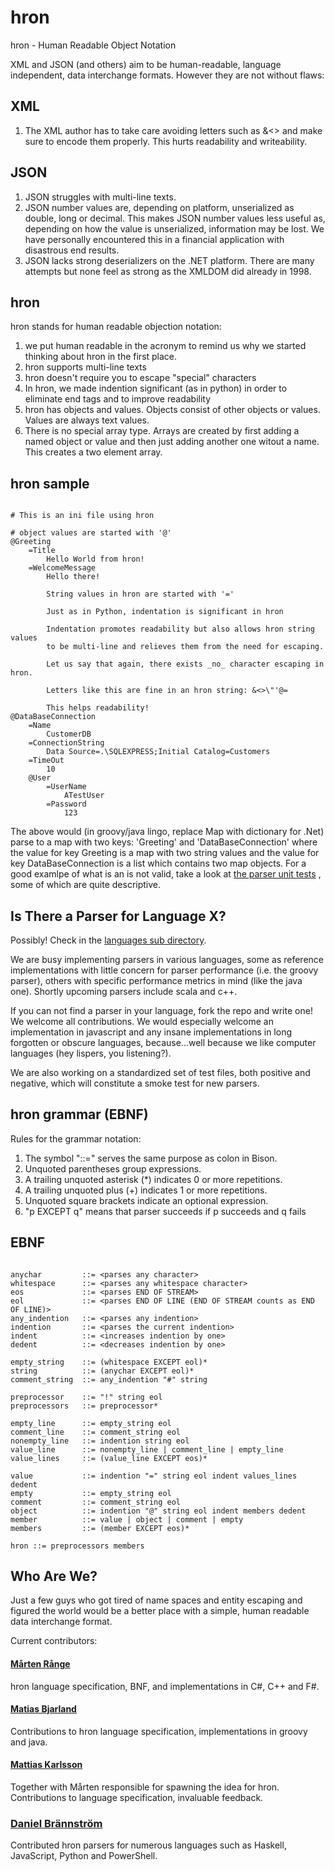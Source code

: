 hron
====

hron - Human Readable Object Notation

XML and JSON (and others) aim to be human-readable, language independent, data interchange 
formats. However they are not without flaws:

XML
---
1. The XML author has to take care avoiding letters such as &<> and make sure to encode them properly. 
   This hurts readability and writeability.

JSON
----
1. JSON struggles with multi-line texts.
2. JSON number values are, depending on platform, unserialized as double, long or decimal. 
   This makes JSON number values less useful as, depending on how the value is unserialized,
	 information may be lost. We have personally encountered this in a financial application 
   with disastrous end results.
3. JSON lacks strong deserializers on the .NET platform. There are many attempts but
   none feel as strong as the XMLDOM did already in 1998. 

hron
----

hron stands for human readable objection notation:

1. we put human readable in the acronym to remind us why we started thinking about 
   hron in the first place.
2. hron supports multi-line texts
3. hron doesn't require you to escape "special" characters
4. In hron, we made indention significant (as in python) in order to eliminate end tags and 
   to improve readability
5. hron has objects and values. Objects consist of other objects or values.
   Values are always text values. 
6. There is no special array type. Arrays are created by first adding a named object or value 
   and then just adding another one witout a name. This creates a two element array.

hron sample
-----------

```hron

# This is an ini file using hron

# object values are started with '@'
@Greeting
	=Title
		Hello World from hron!
	=WelcomeMessage
		Hello there!

		String values in hron are started with '='

		Just as in Python, indentation is significant in hron

		Indentation promotes readability but also allows hron string values 
		to be multi-line and relieves them from the need for escaping. 

		Let us say that again, there exists _no_ character escaping in hron. 
		
		Letters like this are fine in an hron string: &<>\"'@=

		This helps readability!
@DataBaseConnection
	=Name
		CustomerDB
	=ConnectionString
		Data Source=.\SQLEXPRESS;Initial Catalog=Customers
	=TimeOut
		10
	@User
		=UserName
			ATestUser
		=Password
			123
```

The above would (in groovy/java lingo, replace Map with dictionary for .Net) parse to a map with
two keys: 'Greeting' and 'DataBaseConnection' where the value for key Greeting is a map with two string 
values and the value for key DataBaseConnection is a list which contains two map objects. For a good examlpe
of what is an is not valid, take a look at 
[the parser unit tests](https://github.com/mbjarland/hron/blob/master/languages/groovy/src/test/groovy/org/m3/hron/HronParserSpecification.groovy)
, some of which are quite descriptive. 

Is There a Parser for Language X?
---------------------------------
Possibly! Check in the [languages sub directory](https://github.com/mrange/hron/tree/master/languages).

We are busy implementing parsers in various languages, some as reference implementations with little 
concern for parser performance (i.e. the groovy parser), others with specific performance metrics 
in mind (like the java one). Shortly upcoming parsers include scala and c++. 

If you can not find a parser in your language, fork the repo and write one! We welcome all contributions. 
We would especially welcome an implementation in javascript and any insane implementations in long forgotten 
or obscure languages, because...well because we like computer languages (hey lispers, you listening?). 

We are also working on a standardized set of test files, both positive and negative, which will
constitute a smoke test for new parsers. 

hron grammar (EBNF)
-------------------
Rules for the grammar notation: 

1. The symbol "::=" serves the same purpose as colon in Bison. 
2. Unquoted parentheses group expressions. 
3. A trailing unquoted asterisk (*) indicates 0 or more repetitions. 
4. A trailing unquoted plus (+) indicates 1 or more repetitions. 
5. Unquoted square brackets indicate an optional expression. 
6. "p EXCEPT q" means that parser succeeds if p succeeds and q fails

EBNF 
----

```ebnf

anychar         ::= <parses any character>
whitespace      ::= <parses any whitespace character>
eos             ::= <parses END OF STREAM>
eol             ::= <parses END OF LINE (END OF STREAM counts as END OF LINE)>
any_indention   ::= <parses any indention>
indention       ::= <parses the current indention>
indent          ::= <increases indention by one>
dedent          ::= <decreases indention by one>

empty_string    ::= (whitespace EXCEPT eol)*
string          ::= (anychar EXCEPT eol)*
comment_string  ::= any_indention "#" string

preprocessor    ::= "!" string eol
preprocessors   ::= preprocessor*

empty_line      ::= empty_string eol
comment_line    ::= comment_string eol
nonempty_line   ::= indention string eol
value_line      ::= nonempty_line | comment_line | empty_line
value_lines     ::= (value_line EXCEPT eos)*

value           ::= indention "=" string eol indent values_lines dedent
empty           ::= empty_string eol
comment         ::= comment_string eol
object          ::= indention "@" string eol indent members dedent
member          ::= value | object | comment | empty
members         ::= (member EXCEPT eos)* 

hron ::= preprocessors members

```

Who Are We?
-----------
Just a few guys who got tired of name spaces and entity escaping and figured the world 
would be a better place with a simple, human readable data interchange format. 

Current contributors: 

#### [Mårten Rånge](https://github.com/mrange)
hron language specification, BNF, and implementations in C#, C++ and F#. 

#### [Matias Bjarland](https://github.com/mbjarland)
Contributions to hron language specification, implementations in groovy and java.

#### [Mattias Karlsson](https://github.com/devlead)
Together with Mårten responsible for spawning the idea for hron. Contributions to language 
specification, invaluable feedback. 

### [Daniel Brännström](https://github.com/codecontemplator)
Contributed hron parsers for numerous languages such as Haskell, JavaScript, Python and PowerShell.
